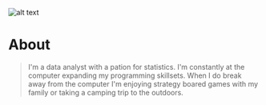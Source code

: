 
![alt text][logo]

[logo]: https://github.com/traversingtrav/images/bike.jpg


# About


>   I'm a data analyst with a pation for statistics. I'm constantly at the computer expanding my programming skillsets. When I do break away from the computer I'm enjoying strategy boared games with my family or taking a camping trip to the outdoors. 
